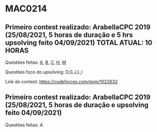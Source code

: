 # MAC0214

## Primeiro contest realizado: ArabellaCPC 2019 (25/08/2021, 5 horas de duração e 5 hrs upsolving feito 04/09/2021) TOTAL ATUAL: 10 HORAS
Questões feitas: [A](https://codeforces.com/gym/102263/submission/127001857), [B](https://codeforces.com/gym/102263/submission/127001857), [C](https://codeforces.com/gym/102263/submission/127001857), [H](https://codeforces.com/gym/102263/submission/127410614), [M](https://codeforces.com/gym/102263/submission/127005951)

Questões foco do upsolving: D,G,J,L,I

Link do contest: https://codeforces.com/gym/1022632

## Primeiro contest realizado: ArabellaCPC 2019 (25/08/2021, 5 horas de duração e upsolving feito 04/09/2021)
Questões feitas: A
